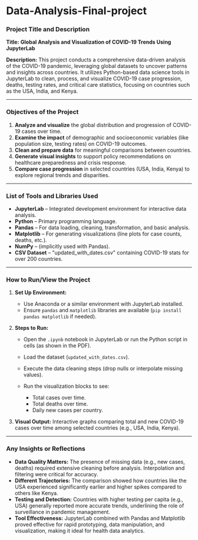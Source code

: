 # Data-Analysis-Final-project

### **Project Title and Description**

**Title:**
**Global Analysis and Visualization of COVID-19 Trends Using JupyterLab**

**Description:**
This project conducts a comprehensive data-driven analysis of the COVID-19 pandemic, leveraging global datasets to uncover patterns and insights across countries. It utilizes Python-based data science tools in JupyterLab to clean, process, and visualize COVID-19 case progression, deaths, testing rates, and critical care statistics, focusing on countries such as the USA, India, and Kenya.

---

### **Objectives of the Project**

1. **Analyze and visualize** the global distribution and progression of COVID-19 cases over time.
2. **Examine the impact** of demographic and socioeconomic variables (like population size, testing rates) on COVID-19 outcomes.
3. **Clean and prepare data** for meaningful comparisons between countries.
4. **Generate visual insights** to support policy recommendations on healthcare preparedness and crisis response.
5. **Compare case progression** in selected countries (USA, India, Kenya) to explore regional trends and disparities.

---

### **List of Tools and Libraries Used**

* **JupyterLab** – Integrated development environment for interactive data analysis.
* **Python** – Primary programming language.
* **Pandas** – For data loading, cleaning, transformation, and basic analysis.
* **Matplotlib** – For generating visualizations (line plots for case counts, deaths, etc.).
* **NumPy** – (implicitly used with Pandas).
* **CSV Dataset** – "updated\_with\_dates.csv" containing COVID-19 stats for over 200 countries.

---

### **How to Run/View the Project**

1. **Set Up Environment:**

   * Use Anaconda or a similar environment with JupyterLab installed.
   * Ensure `pandas` and `matplotlib` libraries are available (`pip install pandas matplotlib` if needed).

2. **Steps to Run:**

   * Open the `.ipynb` notebook in JupyterLab or run the Python script in cells (as shown in the PDF).
   * Load the dataset (`updated_with_dates.csv`).
   * Execute the data cleaning steps (drop nulls or interpolate missing values).
   * Run the visualization blocks to see:

     * Total cases over time.
     * Total deaths over time.
     * Daily new cases per country.

3. **Visual Output:**
   Interactive graphs comparing total and new COVID-19 cases over time among selected countries (e.g., USA, India, Kenya).

---

### **Any Insights or Reflections**

* **Data Quality Matters:** The presence of missing data (e.g., new cases, deaths) required extensive cleaning before analysis. Interpolation and filtering were critical for accuracy.
* **Different Trajectories:** The comparison showed how countries like the USA experienced significantly earlier and higher spikes compared to others like Kenya.
* **Testing and Detection:** Countries with higher testing per capita (e.g., USA) generally reported more accurate trends, underlining the role of surveillance in pandemic management.
* **Tool Effectiveness:** JupyterLab combined with Pandas and Matplotlib proved effective for rapid prototyping, data manipulation, and visualization, making it ideal for health data analytics.

